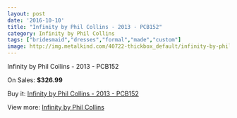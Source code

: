 ```yaml
---
layout: post
date: '2016-10-10'
title: "Infinity by Phil Collins - 2013 - PCB152"
category: Infinity by Phil Collins
tags: ["bridesmaid","dresses","formal","made","custom"]
image: http://img.metalkind.com/40722-thickbox_default/infinity-by-phil-collins-2013-pcb152.jpg
---
```

Infinity by Phil Collins - 2013 - PCB152

On Sales: **$326.99**
<a href="https://www.metalkind.com/en/infinity-by-phil-collins/12268-infinity-by-phil-collins-2013-pcb152.html"><amp-img layout="responsive" width="600" height="600" src="//img.metalkind.com/40722-thickbox_default/infinity-by-phil-collins-2013-pcb152.jpg" alt="Infinity by Phil Collins - 2013 - PCB152 0" /></a>

Buy it: [Infinity by Phil Collins - 2013 - PCB152](https://www.metalkind.com/en/infinity-by-phil-collins/12268-infinity-by-phil-collins-2013-pcb152.html "Infinity by Phil Collins - 2013 - PCB152")

View more: [Infinity by Phil Collins](https://www.metalkind.com/en/144-infinity-by-phil-collins "Infinity by Phil Collins")